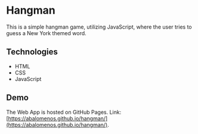 # Hangman

This is a simple hangman game, utilizing JavaScript, where the user tries to guess a New York themed word. 


## Technologies

* HTML
* CSS
* JavaScript


## Demo
The Web App is hosted on GitHub Pages. Link: [https://abalomenos.github.io/hangman/](https://abalomenos.github.io/hangman/).